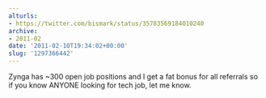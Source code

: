 ```yaml
---
alturls:
- https://twitter.com/bismark/status/35783569184010240
archive:
- 2011-02
date: '2011-02-10T19:34:02+00:00'
slug: '1297366442'
---
```


Zynga has ~300 open job positions and I get a fat bonus for all referrals so if you know ANYONE looking for tech job, let me know.

